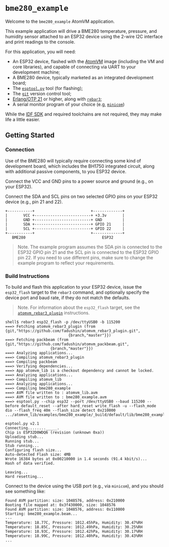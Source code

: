 # `bme280_example`

Welcome to the `bme280_example` AtomVM application.

This example application will drive a BME280 temperature, pressure, and humidity sensor attached to an ESP32 device using the 2-wire I2C interface and print readings to the console.

For this application, you will need:

* An ESP32 device, flashed with the [AtomVM](https://github.com/bettio/AtomVM) image (including the VM and core libraries), and capable of connecting via UART to your development machine;
* A BME280 device, typically marketed as an integrated development board;
* The [`esptool.py`](https://github.com/espressif/esptool) tool (for flashing);
* The [`git`](https://git-scm.com) version control tool;
* [Erlang/OTP 21](https://www.erlang.org) or higher, along with [`rebar3`](https://www.rebar3.org);
* A serial monitor program of your choice (e.g, [`minicom`](https://en.wikipedia.org/wiki/Minicom))

While the [IDF SDK](https://docs.espressif.com/projects/esp-idf/en/latest/esp32/) and required toolchains are not required, they may make life a little easier.

## Getting Started

### Connection

Use of the BME280 will typically require connecting some kind of development board, which includes the BH1750 integrated circuit, along with additional passive components, to you ESP32 device.

Connect the VCC and GND pins to a power source and ground (e.g., on your ESP32).

Connect the SDA and SCL pins on two selected GPIO pins on your ESP32 device (e.g., pin 21 and 22).

    +-----------+                         +-------------+
    |       VCC +-------------------------+ +3.3v       |
    |       GND +-------------------------+ GND         |
    |       SDA +-------------------------+ GPIO 21     |
    |       SCL +-------------------------+ GPIO 22     |
    +-----------+                         +-------------+
       BME280                                  ESP32

> Note.  The example program assumes the SDA pin is connected to the ESP32 GPIO pin 21 and the SCL pin is connected to the ESP32 GPIO pin 22.  If you need to use different pins, make sure to change the example program to reflect your requirements.

### Build Instructions

To build and flash this application to your ESP32 device, issue the `esp32_flash` target to the `rebar3` command, and optionally specify the device port and baud rate, if they do not match the defaults.

> Note.  For information about the `esp32_flash` target, see the [`atomvm_rebar3_plugin`](https://github.com/fadushin/atomvm_rebar3_plugin) instructions.

    shell$ rebar3 esp32_flash -p /dev/ttyUSB0 -b 115200
    ===> Fetching atomvm_rebar3_plugin (from {git,"https://github.com/fadushin/atomvm_rebar3_plugin.git",
                                {branch,"master"}})
    ===> Fetching packbeam (from {git,"https://github.com/fadushin/atomvm_packbeam.git",
                        {branch,"master"}})
    ===> Analyzing applications...
    ===> Compiling atomvm_rebar3_plugin
    ===> Compiling packbeam
    ===> Verifying dependencies...
    ===> App atomvm_lib is a checkout dependency and cannot be locked.
    ===> Analyzing applications...
    ===> Compiling atomvm_lib
    ===> Analyzing applications...
    ===> Compiling bme280_example
    ===> AVM file written to : atomvm_lib.avm
    ===> AVM file written to : bme280_example.avm
    ===> esptool.py --chip esp32 --port /dev/ttyUSB0 --baud 115200 --before default_reset --after hard_reset write_flash -u --flash_mode dio --flash_freq 40m --flash_size detect 0x210000 .../atomvm_lib/examples/bme280_example/_build/default/lib/bme280_example.avm

    esptool.py v2.1
    Connecting........_____.
    Chip is ESP32D0WDQ6 (revision (unknown 0xa))
    Uploading stub...
    Running stub...
    Stub running...
    Configuring flash size...
    Auto-detected Flash size: 4MB
    Wrote 16384 bytes at 0x00210000 in 1.4 seconds (91.4 kbit/s)...
    Hash of data verified.

    Leaving...
    Hard resetting...

Connect to the device using the USB port (e.g., via `minicom`), and you should see something like:

    Found AVM partition: size: 1048576, address: 0x210000
    Booting file mapped at: 0x3f430000, size: 1048576
    Found AVM partition: size: 1048576, address: 0x110000
    Starting: bme280_example.beam...
    ---
    Temperature: 18.77C, Pressure: 1012.45hPa, Humidity: 30.47%RH
    Temperature: 18.85C, Pressure: 1012.49hPa, Humidity: 30.25%RH
    Temperature: 18.93C, Pressure: 1012.42hPa, Humidity: 30.17%RH
    Temperature: 18.99C, Pressure: 1012.40hPa, Humidity: 30.43%RH
    ...
